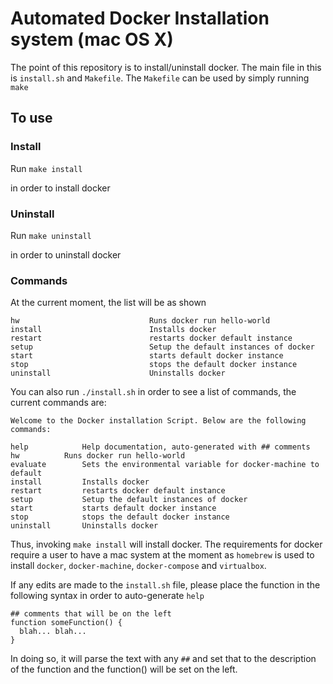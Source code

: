 # Automated Docker Installation system (mac OS X)
The point of this repository is to install/uninstall docker. The main file in this is `install.sh` and `Makefile`. The `Makefile` can be used by simply running `make`


## To use

### Install
Run `make install`

in order to install docker

### Uninstall

Run `make uninstall`

in order to uninstall docker

### Commands
At the current moment, the list will be as shown

```
hw                             Runs docker run hello-world
install                        Installs docker
restart                        restarts docker default instance
setup                          Setup the default instances of docker
start                          starts default docker instance
stop                           stops the default docker instance
uninstall                      Uninstalls docker
```

You can also run `./install.sh` in order to see a list of commands, the current commands are:

```
Welcome to the Docker installation Script. Below are the following commands: 

help			Help documentation, auto-generated with ## comments
hw			Runs docker run hello-world
evaluate		Sets the environmental variable for docker-machine to default
install			Installs docker
restart			restarts docker default instance
setup			Setup the default instances of docker
start			starts default docker instance
stop			stops the default docker instance
uninstall		Uninstalls docker
```

Thus, invoking `make install` will install docker. The requirements for docker require a user to have a mac system at the moment as `homebrew` is used to install `docker`, `docker-machine`, `docker-compose` and `virtualbox`.


If any edits are made to the `install.sh` file, please place the function in the following syntax in order to auto-generate `help`

```
## comments that will be on the left
function someFunction() {
  blah... blah...
}
```

In doing so, it will parse the text with any `##` and set that to the description of the function and the function() will be set on the left.
